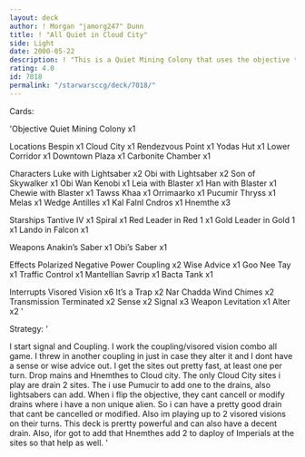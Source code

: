 ```yaml
---
layout: deck
author: ! Morgan "jamorg247" Dunn
title: ! "All Quiet in Cloud City"
side: Light
date: 2000-05-22
description: ! "This is a Quiet Mining Colony that uses the objective the best it can be."
rating: 4.0
id: 7018
permalink: "/starwarsccg/deck/7018/"
---
```

Cards: 

'Objective
Quiet Mining Colony x1

Locations
Bespin x1
Cloud City x1
Rendezvous Point x1
Yodas Hut x1
Lower Corridor x1
Downtown Plaza x1
Carbonite Chamber x1

Characters
Luke with Lightsaber x2
Obi with Lightsaber x2
Son of Skywalker x1
Obi Wan Kenobi x1
Leia with Blaster x1
Han with Blaster x1
Chewie with Blaster x1
Tawss Khaa x1
Orrimaarko x1
Pucumir Thryss x1
Melas x1
Wedge Antilles x1
Kal Falnl Cndros x1
Hnemthe x3

Starships
Tantive IV x1
Spiral x1
Red Leader in Red 1 x1
Gold Leader in Gold 1 x1
Lando in Falcon x1

Weapons
Anakin’s Saber x1
Obi’s Saber x1

Effects
Polarized Negative Power Coupling x2
Wise Advice x1
Goo Nee Tay x1
Traffic Control x1
Mantellian Savrip x1
Bacta Tank x1

Interrupts
Visored Vision x6
It’s a Trap x2
Nar Chadda Wind Chimes x2
Transmission Terminated x2
Sense x2
Signal x3
Weapon Levitation x1
Alter x2
'

Strategy: '

I start signal and Coupling.  I work the coupling/visored vision combo all game.  I threw in another coupling in just in case they alter it and I dont have a sense or wise advice out.  I get the sites out pretty fast, at least one per turn.  Drop mains and Hnemthes to Cloud city.  The only Cloud City sites i play are drain 2 sites.  The i use Pumucir to add one to the drains, also lightsabers can add.  When i flip the objective, they cant cancell or modify drains where i have a non unique alien.  So i can have a pretty good drain that cant be cancelled or modified.  Also im playing up to 2 visored visions on their turns.  This deck is prertty powerful and can also have a decent drain.  Also, ifor got to add that Hnemthes add 2 to daploy of Imperials at the sites so that help as well.  '
